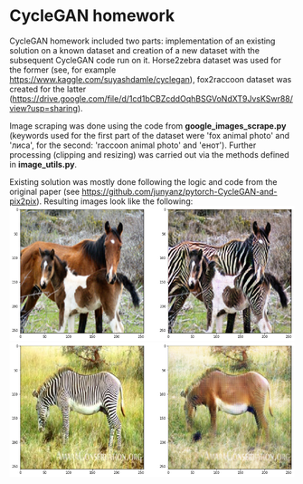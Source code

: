 # CycleGAN homework

CycleGAN homework included two parts: implementation of an existing solution on a known dataset and creation of a new dataset with the subsequent CycleGAN code run on it. Horse2zebra dataset was used for the former (see, for example https://www.kaggle.com/suyashdamle/cyclegan), fox2raccoon dataset was created for the latter (https://drive.google.com/file/d/1cd1bCBZcddOqhBSGVoNdXT9JvsKSwr88/view?usp=sharing).

Image scraping was done using the code from __google_images_scrape.py__ (keywords used for the first part of the dataset were 'fox animal photo' and 'лиса', for the second: 'raccoon animal photo' and 'енот'). Further processing (clipping and resizing) was carried out via the methods defined in __image_utils.py__.

Existing solution was mostly done following the logic and code from the original paper (see https://github.com/junyanz/pytorch-CycleGAN-and-pix2pix). Resulting images look like the following:
![horse2zebra](images/horses/4.png)
![zebra2horse](images/horses/_4.png)
